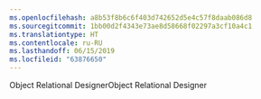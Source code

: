 ```yaml
---
ms.openlocfilehash: a8b53f8b6c6f403d742652d5e4c57f8daab086d8
ms.sourcegitcommit: 1bb00d2f4343e73ae8d58668f02297a3cf10a4c1
ms.translationtype: HT
ms.contentlocale: ru-RU
ms.lasthandoff: 06/15/2019
ms.locfileid: "63876650"
---
```

<span data-ttu-id="e27b7-101">Object Relational Designer</span><span class="sxs-lookup"><span data-stu-id="e27b7-101">Object Relational Designer</span></span>